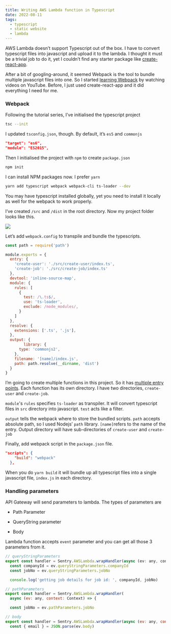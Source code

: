```yaml
---
title: Writing AWS Lambda function in Typescript
date: 2022-08-11
tags:
  - typescript
  - static website
  - lambda
---
```


AWS Lambda doesn’t support Typescript out of the box. I have to convert typescript files into javascript and upload it to the lambda. I thought it must be a trivial job to do it, yet I couldn’t find any starter package like [create-react-app](https://reactjs.org/docs/create-a-new-react-app.html).

After a bit of googling-around, it seemed Webpack is the tool to bundle multiple javascript files into one. So I started [learning Webpack](https://www.youtube.com/watch?v=sOUhEJeJ-kI&list=PL4cUxeGkcC9hOkGbwzgYFmaxB0WiduYJC) by watching videos on YouTube. Before, I just used create-react-app and it did everything I need for me. 

### Webpack

Following the tutorial series, I’ve initialised the typescript project

```bash
tsc --init
```

I updated `tsconfig.json`, though. By default, it’s `es5` and `commonjs`

```json
"target": "es6",
"module": "ES2015",
```

Then I initialised the project with  `npm` to create `package.json`

```bash
npm init
```

I can install NPM packages now. I prefer `yarn`

```bash
yarn add typescript webpack webpack-cli ts-loader --dev
```

You may have typescript installed globally, yet you need to install it locally as well for the webpack to work properly. 

I’ve created `/src` and `/dist` in the root directory. Now my project folder looks like this.

![](https://s3.us-west-2.amazonaws.com/secure.notion-static.com/51c30a94-770e-4bc6-8f2e-0289d1cf1e33/Untitled.png?X-Amz-Algorithm=AWS4-HMAC-SHA256&X-Amz-Content-Sha256=UNSIGNED-PAYLOAD&X-Amz-Credential=AKIAT73L2G45EIPT3X45%2F20230217%2Fus-west-2%2Fs3%2Faws4_request&X-Amz-Date=20230217T013033Z&X-Amz-Expires=3600&X-Amz-Signature=b9578a6c8e5662bff09810bdb1c046940dc0f79b5202b968f6a107a56480e557&X-Amz-SignedHeaders=host&x-id=GetObject)

Let’s add `webpack.config` to transpile and bundle the typescripts. 

```javascript
const path = require('path')

module.exports = {
  entry: {
    'create-user': './src/create-user/index.ts',
    'create-job': './src/create-job/index.ts'
  },
  devtool: 'inline-source-map',
  module: {
    rules: [
      {
        test: /\.ts$/,
        use: 'ts-loader',
        exclude: /node_modules/,
      }
    ]
  },
  resolve: {
    extensions: ['.ts', '.js'],
  },
  output: {
		library: {
      type: 'commonjs2',
    },
    filename: '[name]/index.js',
    path: path.resolve(__dirname, 'dist')
  }
}
```

I’m going to create multiple functions in this project. So it has [multiple entry points](https://webpack.js.org/concepts/output/). Each function has its own directory. I have two directories, `create-user` and `create-job`.

`module`'s `rules` specifies `ts-loader` as transpiler. It will convert typescript files in `src` directory into javascript. `test` acts like a filter.

`output` tells the webpack where to store the bundled scripts. `path` accepts absolute path, so I used Nodejs’ `path` library. `[name]`refers to the name of the entry. Output directory will have sub-directories of `create-user` and `create-job`

Finally, add webpack script in the `package.json` file.

```json
"scripts": {
    "build": "webpack"
  },
```

When you do `yarn build` it will bundle up all typescript files into a single javascript file, `index.js` in each directory.

### Handling parameters

API Gateway will send parameters to lambda. The types of parameters are

- Path Parameter

- QueryString parameter

- Body

Lambda function accepts `event` parameter and you can get all those 3 parameters from it.

```javascript
// queryStringParameters
export const handler = Sentry.AWSLambda.wrapHandler(async (ev: any, context: Context) => {
  const companyId = ev.queryStringParameters.companyId
  const jobNo = ev.queryStringParameters.jobNo

  console.log('getting job details for job id: ', companyId, jobNo)

// pathParameters
export const handler = Sentry.AWSLambda.wrapHandler(
  async (ev: any, context: Context) => {

  const jobNo = ev.pathParameters.jobNo

// body
export const handler = Sentry.AWSLambda.wrapHandler(async (ev: any, context: Context) => {
  const { email } = JSON.parse(ev.body)
```

